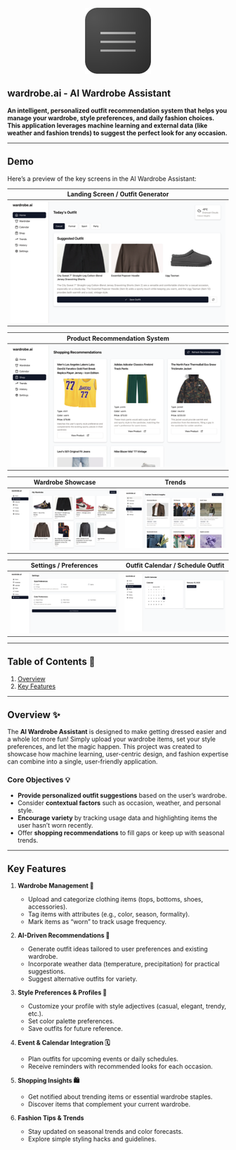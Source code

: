 <p align="center">
  <img src="icons/icon.png" alt="AI Wardrobe Assistant Logo" width="150"/>
</p>

## wardrobe.ai - AI Wardrobe Assistant

**An intelligent, personalized outfit recommendation system that helps you manage your wardrobe, style preferences, and daily fashion choices. This application leverages machine learning and external data (like weather and fashion trends) to suggest the perfect look for any occasion.**  

---

## Demo

Here’s a preview of the key screens in the AI Wardrobe Assistant: 

| Landing Screen / Outfit Generator                              | 
|----------------------------------------------------------------|
| ![Landing Screen](demo/LandingScreen.png)                      | 

| Product Recommendation System                                  |  
|----------------------------------------------------------------|
| ![RecommendationSystem](demo/RecommendationSystem.png)         |

| Wardrobe Showcase                                             | Trends                                                 |
|----------------------------------------------------------------|--------------------------------------------------------------------|
| ![Wardrobe Screen](demo/WardrobeShowcase.png)                      | ![Trends](demo/Trends.png)              |

| Settings / Preferences                                  | Outfit Calendar  / Schedule Outfit                                                           |
|----------------------------------------------------------------|---------------------------------------------------------------------|
| ![Settings Screen](demo/Settings.png)                   | ![Outfit Calendar](demo/Outfit%20Calendar.png)                        |



---

## Table of Contents 📌
1. [Overview](#overview)
2. [Key Features](#key-features)

---

## Overview ✨

The **AI Wardrobe Assistant** is designed to make getting dressed easier and a whole lot more fun! Simply upload your wardrobe items, set your style preferences, and let the magic happen. This project was created to showcase how machine learning, user-centric design, and fashion expertise can combine into a single, user-friendly application.

### Core Objectives 💡
- **Provide personalized outfit suggestions** based on the user’s wardrobe.
- Consider **contextual factors** such as occasion, weather, and personal style.
- **Encourage variety** by tracking usage data and highlighting items the user hasn’t worn recently.
- Offer **shopping recommendations** to fill gaps or keep up with seasonal trends.

---

## Key Features 

1. **Wardrobe Management 👕**  
   - Upload and categorize clothing items (tops, bottoms, shoes, accessories).  
   - Tag items with attributes (e.g., color, season, formality).  
   - Mark items as “worn” to track usage frequency.  

2. **AI-Driven Recommendations 🤖**  
   - Generate outfit ideas tailored to user preferences and existing wardrobe.  
   - Incorporate weather data (temperature, precipitation) for practical suggestions.  
   - Suggest alternative outfits for variety.  

3. **Style Preferences & Profiles 🧩**  
   - Customize your profile with style adjectives (casual, elegant, trendy, etc.).  
   - Set color palette preferences.  
   - Save outfits for future reference.  

4. **Event & Calendar Integration 🗓️**  
   - Plan outfits for upcoming events or daily schedules.  
   - Receive reminders with recommended looks for each occasion.  

5. **Shopping Insights 🛍️**  
   - Get notified about trending items or essential wardrobe staples.  
   - Discover items that complement your current wardrobe.  

6. **Fashion Tips & Trends**
   - Stay updated on seasonal trends and color forecasts.  
   - Explore simple styling hacks and guidelines.
